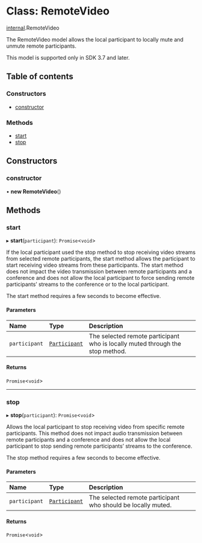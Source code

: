 # Class: RemoteVideo

[internal](../modules/internal.md).RemoteVideo

The RemoteVideo model allows the local participant to locally mute and unmute remote participants.

This model is supported only in SDK 3.7 and later.

## Table of contents

### Constructors

- [constructor](internal.RemoteVideo.md#constructor)

### Methods

- [start](internal.RemoteVideo.md#start)
- [stop](internal.RemoteVideo.md#stop)

## Constructors

### constructor

• **new RemoteVideo**()

## Methods

### start

▸ **start**(`participant`): `Promise`<`void`\>

If the local participant used the stop method to stop receiving video streams from selected remote participants, the start method allows the participant to start receiving video streams from these participants. The start method does not impact the video transmission between remote participants and a conference and does not allow the local participant to force sending remote participants’ streams to the conference or to the local participant.

The start method requires a few seconds to become effective.

#### Parameters

| Name | Type | Description |
| :------ | :------ | :------ |
| `participant` | [`Participant`](../interfaces/internal.Participant.md) | The selected remote participant who is locally muted through the stop method. |

#### Returns

`Promise`<`void`\>

___

### stop

▸ **stop**(`participant`): `Promise`<`void`\>

Allows the local participant to stop receiving video from specific remote participants. This method does not impact audio transmission between remote participants and a conference and does not allow the local participant to stop sending remote participants’ streams to the conference.

The stop method requires a few seconds to become effective.

#### Parameters

| Name | Type | Description |
| :------ | :------ | :------ |
| `participant` | [`Participant`](../interfaces/internal.Participant.md) | The selected remote participant who should be locally muted. |

#### Returns

`Promise`<`void`\>
